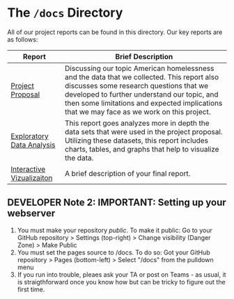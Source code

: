 
# The `/docs` Directory

All of our project reports can be found in this directory. Our key reports are 
as follows: 


|Report | Brief Description|
|---------------| -----------------|
|[Project Proposal](https://github.com/info201a-au2022/project-group-3-section-ag/blob/main/docs/p01-proposal.md) | Discussing our topic American homelessness and the data that we collected. This report also discusses some research questions that we developed to further understand our topic, and then some limitations and expected implications that we may face as we work on this project.
|[Exploratory Data Analysis](https://github.com/info201a-au2022/project-group-3-section-ag/blob/main/docs/index.html) | This report goes analyzes more in depth the data sets that were used in the project proposal. Utilizing these datasets, this report includes charts, tables, and graphs that help to visualize the data.
|[Interactive Vizualizaiton](./xxx) | A brief description of your final report. 


## DEVELOPER Note 2: IMPORTANT: Setting up your webserver 
1. You must make your repository *public*. To make it public: Go to your GitHub repository > Settings (top-right) > Change visibility (Danger Zone) > Make Public
1. You must set the pages source to /docs. To do so: Got your GitHub repository > Pages (bottom-left) > Select "/docs" from the pulldown menu
1. If you run into trouble, pleaes ask your TA or post on Teams - as usual, it is straigthforward once you know how but can be tricky to figure out the first time.


